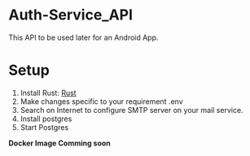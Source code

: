 # Auth-Service_API
This API to be used later for an Android App.

# Setup
1. Install Rust: [Rust](https://rustup.rs/)<br>
2. Make changes specific to your requirement .env<br>
3. Search on Internet to configure SMTP server on your mail service.<br>
4. Install postgres<br>
5. Start Postgres<br>


**Docker Image Comming soon**